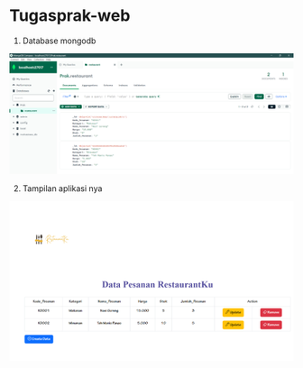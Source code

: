# Tugasprak-web

1. Database mongodb

![alt text](https://github.com/nasywahdarraini20/Tugasprak-web/blob/main/MongoDB%20Compass%2012_29_2023%2012_59_36%20AM.png?raw=true)

2. Tampilan aplikasi nya

![alt text](https://github.com/nasywahdarraini20/Tugasprak-web/blob/main/New%20repository%20-%20Google%20Chrome%2012_29_2023%201_00_20%20AM.png?raw=true) 
